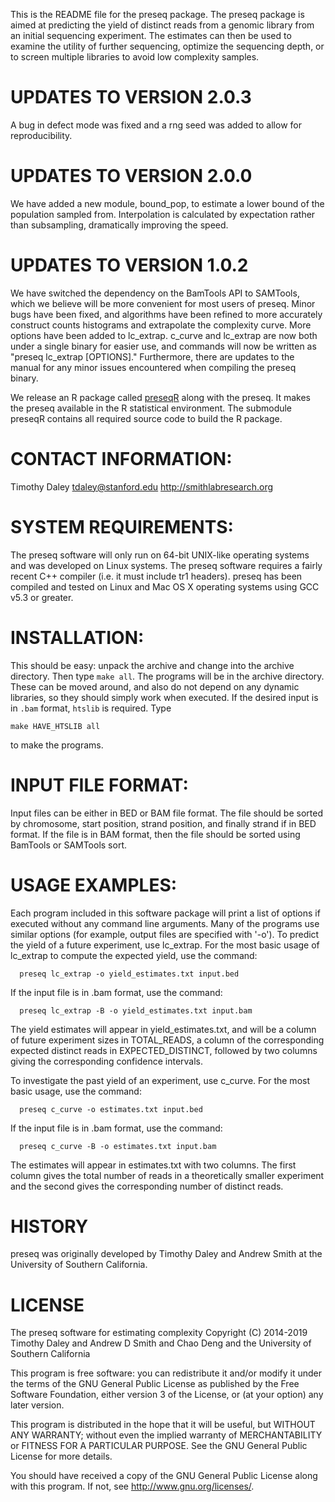 This is the README file for the preseq package.  The preseq package is
aimed at predicting the yield of distinct reads from a genomic library
from an initial sequencing experiment. The estimates can then be used
to examine the utility of further sequencing, optimize the sequencing
depth, or to screen multiple libraries to avoid low complexity
samples.

UPDATES TO VERSION 2.0.3
========================================================================
A bug in defect mode was fixed and a rng seed was added to allow for
reproducibility.

UPDATES TO VERSION 2.0.0
========================================================================
We have added a new module, bound_pop, to estimate a lower bound of
the population sampled from.  Interpolation is calculated by
expectation rather than subsampling, dramatically improving the speed.

UPDATES TO VERSION 1.0.2
========================================================================
We have switched the dependency on the BamTools API to SAMTools, which
we believe will be more convenient for most users of preseq. Minor
bugs have been fixed, and algorithms have been refined to more
accurately construct counts histograms and extrapolate the complexity
curve. More options have been added to lc_extrap. c_curve and
lc_extrap are now both under a single binary for easier use, and
commands will now be written as "preseq lc_extrap [OPTIONS]."
Furthermore, there are updates to the manual for any minor issues
encountered when compiling the preseq binary.

We release an R package called
[preseqR](http://cran.r-project.org/web/packages/preseqR/index.html)
along with the preseq. It makes the preseq available in the R statistical
environment. The submodule preseqR contains all required source code
to build the R package.

CONTACT INFORMATION:
========================================================================
Timothy Daley
tdaley@stanford.edu
http://smithlabresearch.org

SYSTEM REQUIREMENTS:
========================================================================
The preseq software will only run on 64-bit UNIX-like operating
systems and was developed on Linux systems. The preseq software
requires a fairly recent C++ compiler (i.e. it must include tr1
headers). preseq has been compiled and tested on Linux and Mac
OS X operating systems using GCC v5.3 or greater.

INSTALLATION:
========================================================================
This should be easy: unpack the archive and change into the archive
directory. Then type `make all`. The programs will be in the archive
directory. These can be moved around, and also do not depend on any
dynamic libraries, so they should simply work when executed. If the
desired input is in `.bam` format, `htslib` is required. Type
```
make HAVE_HTSLIB all
```
to make the programs.

INPUT FILE FORMAT:
========================================================================
Input files can be either in BED or BAM file format.  The file should
be sorted by chromosome, start position, strand position, and finally
strand if in BED format. If the file is in BAM format, then the file
should be sorted using BamTools or SAMTools sort.

USAGE EXAMPLES:
========================================================================
Each program included in this software package will print a list of
options if executed without any command line arguments. Many of the
programs use similar options (for example, output files are specified
with '-o'). To predict the yield of a future experiment, use lc_extrap.
For the most basic usage of lc_extrap to compute the expected yield,
use the command:
```
  preseq lc_extrap -o yield_estimates.txt input.bed
```
If the input file is in .bam format, use the command:
```
  preseq lc_extrap -B -o yield_estimates.txt input.bam
```
The yield estimates will appear in yield_estimates.txt, and will be a
column of future experiment sizes in TOTAL_READS, a column of the
corresponding expected distinct reads in EXPECTED_DISTINCT, followed by
two columns giving the corresponding confidence intervals.

To investigate the past yield of an experiment, use c_curve.  For the
most basic usage, use the command:
```
  preseq c_curve -o estimates.txt input.bed
```
If the input file is in .bam format, use the command:
```
  preseq c_curve -B -o estimates.txt input.bam
```
The estimates will appear in estimates.txt with two columns.  The
first column gives the total number of reads in a theoretically
smaller experiment and the second gives the corresponding number of
distinct reads.

HISTORY
========================================================================
preseq was originally developed by Timothy Daley and Andrew Smith
at the University of Southern California.

LICENSE
========================================================================
The preseq software for estimating complexity
Copyright (C) 2014-2019 Timothy Daley and Andrew D Smith and Chao Deng and
the University of Southern California

This program is free software: you can redistribute it and/or modify
it under the terms of the GNU General Public License as published by
the Free Software Foundation, either version 3 of the License, or (at
your option) any later version.

This program is distributed in the hope that it will be useful,
but WITHOUT ANY WARRANTY; without even the implied warranty of
MERCHANTABILITY or FITNESS FOR A PARTICULAR PURPOSE.  See the
GNU General Public License for more details.

You should have received a copy of the GNU General Public License
along with this program.  If not, see <http://www.gnu.org/licenses/>.
